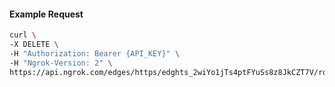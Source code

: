 <!-- Code generated for API Clients. DO NOT EDIT. -->

#### Example Request

```bash
curl \
-X DELETE \
-H "Authorization: Bearer {API_KEY}" \
-H "Ngrok-Version: 2" \
https://api.ngrok.com/edges/https/edghts_2wiYo1jTs4ptFYuSs8z8JkCZT7V/routes/edghtsrt_2wiYo131jer9Pe8bdtp6QI5CAWE/user_agent_filter
```
